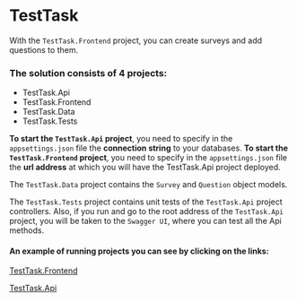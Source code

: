 # TestTask

With the `TestTask.Frontend` project, you can create surveys and add questions to them.

### The solution consists of 4 projects:
* TestTask.Api
* TestTask.Frontend
* TestTask.Data
* TestTask.Tests

**To start the `TestTask.Api` project**, you need to specify in the `appsettings.json` file the **connection string** to your databases.
**To start the `TestTask.Frontend` project**, you need to specify in the `appsettings.json` file the **url address** at which you will have the TestTask.Api project deployed.

The `TestTask.Data` project contains the `Survey` and `Question` object models.

The `TestTask.Tests` project contains unit tests of the `TestTask.Api` project controllers.
Also, if you run and go to the root address of the `TestTask.Api` project, you will be taken to the `Swagger UI`, where you can test all the Api methods.

#### An example of running projects you can see by clicking on the links:

[TestTask.Frontend](https://testtaskfrontend16032109.azurewebsites.net)

[TestTask.Api](https://testtaskapi16032019.azurewebsites.net)
